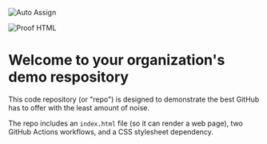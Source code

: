 ![Auto Assign](https://github.com/UNL-Tarea/demo-repository/actions/workflows/auto-assign.yml/badge.svg)

![Proof HTML](https://github.com/UNL-Tarea/demo-repository/actions/workflows/proof-html.yml/badge.svg)

# Welcome to your organization's demo respository
This code repository (or "repo") is designed to demonstrate the best GitHub has to offer with the least amount of noise.

The repo includes an `index.html` file (so it can render a web page), two GitHub Actions workflows, and a CSS stylesheet dependency.
